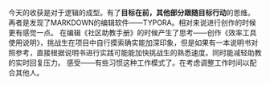 今天的收获是对于逻辑的成型。有了**目标在前，其他部分跟随目标行动**的思维。
再者是发现了MARKDOWN的编辑软件——TYPORA。相对来说进行创作的时候更有感觉一点。
在编辑《社区助教手册》的时候产生了思考——创作《效率工具使用说明》，挑战生在项目中自行摸索确实能加深印象，但是如果有一本说明书对照参考，直接根据说明书进行实践可能能加快挑战生的熟悉速度。同时能减轻助教的实时回复压力。
感受——有些习惯这种工作模式了。在考虑调整工作时间以配合其他人。
